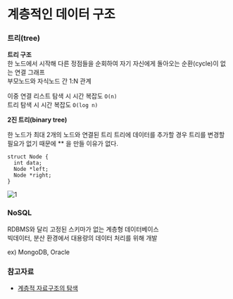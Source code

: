 # 계층적인 데이터 구조

### 트리(tree)

**트리 구조**  
한 노드에서 시작해 다른 정점들을 순회하여 자기 자신에게 돌아오는 순환(cycle)이 없는 연결 그래프  
부모노드와 자식노드 간 1:N 관계

이중 연결 리스트 탐색 시 시간 복잡도 `O(n)`  
트리 탐색 시 시간 복잡도 `O(log n)`

**2진 트리(binary tree)**  
  
  한 노드가 최대 2개의 노드와 연결된 트리
  트리에 데이터를 추가할 경우 트리를 변경할 필요가 없기 때문에 ** 을 만들 이유가 없다.
```
struct Node {
  int data;
  Node *left;
  Node *right;
}
```
  
![1](https://velog.velcdn.com/images%2Fkimdukbae%2Fpost%2Ffefd2e62-bc4f-427a-a364-2ebc0b0c5c70%2Fimage.png)  

### NoSQL
RDBMS와 달리 고정된 스키마가 없는 계층형 데이터베이스  
빅데이터, 분산 환경에서 대용량의 데이터 처리를 위해 개발  

ex) MongoDB, Oracle

### 참고자료
- [계층적 자료구조의 탐색](https://makemethink.tistory.com/138)
